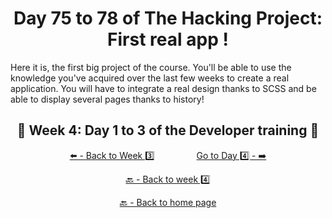 <h1 align="center">Day 75 to 78 of The Hacking Project: First real app !</h1>

Here it is, the first big project of the course. You'll be able to use the knowledge you've acquired over the last few weeks to create a real application. You will have to integrate a real design thanks to SCSS and be able to display several pages thanks to history!

<h2 align="center">🎉 Week 4: Day 1 to 3 of the Developer training 🎉</h2>

<div align="center">
  
  [⬅️ - Back to Week 3️⃣](https://github.com/BenjaminCharmes/THP_Developer/tree/main/Week_3)
  &nbsp;&nbsp;&nbsp;&nbsp;&nbsp;&nbsp;&nbsp;&nbsp;&nbsp;&nbsp;&nbsp;&nbsp;&nbsp;&nbsp;&nbsp;
  [Go to Day 4️⃣ - ➡️](https://github.com/BenjaminCharmes/THP_Developer/tree/main/Week_4/Day_4)

</div>

<div align="center">

  [🔙 - Back to week 4️⃣](https://github.com/BenjaminCharmes/THP_Developer/tree/main/Week_4)

  [🔙 - Back to home page](https://github.com/BenjaminCharmes/THP_Developer)

</div>
